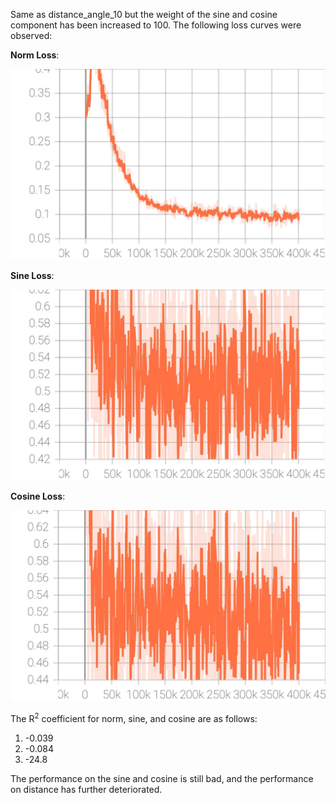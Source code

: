 Same as distance_angle_10 but the weight of the sine and cosine component has been increased to 100. The following loss curves were observed:


**Norm Loss**:

![Norm Loss](https://github.com/ishankapnadak/Vector-Based-Navigation/blob/main/New%20Supervised/distance_angle_100/losses/norm_loss.jpg)


**Sine Loss**:

![Sine Loss](https://github.com/ishankapnadak/Vector-Based-Navigation/blob/main/New%20Supervised/distance_angle_100/losses/sine_loss.jpg)


**Cosine Loss**:

![Cosine Loss](https://github.com/ishankapnadak/Vector-Based-Navigation/blob/main/New%20Supervised/distance_angle_100/losses/cosine_loss.jpg)

The R<sup>2</sup> coefficient for norm, sine, and cosine are as follows:

1. -0.039
2. -0.084
3. -24.8

The performance on the sine and cosine is still bad, and the performance on distance has further deteriorated.
